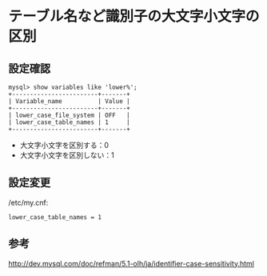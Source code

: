 ﻿# テーブル名など識別子の大文字小文字の区別

## 設定確認

```clike
mysql> show variables like 'lower%';
+------------------------+-------+
| Variable_name          | Value |
+------------------------+-------+
| lower_case_file_system | OFF   |
| lower_case_table_names | 1     |
+------------------------+-------+
```

- 大文字小文字を区別する：0
- 大文字小文字を区別しない：1

## 設定変更

/etc/my.cnf:

```clike
lower_case_table_names = 1
```

## 参考
http://dev.mysql.com/doc/refman/5.1-olh/ja/identifier-case-sensitivity.html
